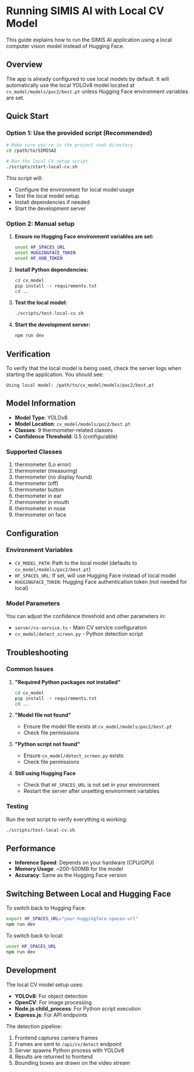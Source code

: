 # Running SIMIS AI with Local CV Model

This guide explains how to run the SIMIS AI application using a local computer vision model instead of Hugging Face.

## Overview

The app is already configured to use local models by default. It will automatically use the local YOLOv8 model located at `cv_model/models/poc2/best.pt` unless Hugging Face environment variables are set.

## Quick Start

### Option 1: Use the provided script (Recommended)

```bash
# Make sure you're in the project root directory
cd /path/to/SIMISAI

# Run the local CV setup script
./scripts/start-local-cv.sh
```

This script will:
- Configure the environment for local model usage
- Test the local model setup
- Install dependencies if needed
- Start the development server

### Option 2: Manual setup

1. **Ensure no Hugging Face environment variables are set:**
   ```bash
   unset HF_SPACES_URL
   unset HUGGINGFACE_TOKEN
   unset HF_HUB_TOKEN
   ```

2. **Install Python dependencies:**
   ```bash
   cd cv_model
   pip install -r requirements.txt
   cd ..
   ```

3. **Test the local model:**
   ```bash
   ./scripts/test-local-cv.sh
   ```

4. **Start the development server:**
   ```bash
   npm run dev
   ```

## Verification

To verify that the local model is being used, check the server logs when starting the application. You should see:

```
Using local model: /path/to/cv_model/models/poc2/best.pt
```

## Model Information

- **Model Type**: YOLOv8
- **Model Location**: `cv_model/models/poc2/best.pt`
- **Classes**: 9 thermometer-related classes
- **Confidence Threshold**: 0.5 (configurable)

### Supported Classes

1. thermometer (Lo error)
2. thermometer (measuring)
3. thermometer (no display found)
4. thermometer (off)
5. thermometer button
6. thermometer in ear
7. thermometer in mouth
8. thermometer in nose
9. thermometer on face

## Configuration

### Environment Variables

- `CV_MODEL_PATH`: Path to the local model (defaults to `cv_model/models/poc2/best.pt`)
- `HF_SPACES_URL`: If set, will use Hugging Face instead of local model
- `HUGGINGFACE_TOKEN`: Hugging Face authentication token (not needed for local)

### Model Parameters

You can adjust the confidence threshold and other parameters in:
- `server/cv-service.ts` - Main CV service configuration
- `cv_model/detect_screen.py` - Python detection script

## Troubleshooting

### Common Issues

1. **"Required Python packages not installed"**
   ```bash
   cd cv_model
   pip install -r requirements.txt
   cd ..
   ```

2. **"Model file not found"**
   - Ensure the model file exists at `cv_model/models/poc2/best.pt`
   - Check file permissions

3. **"Python script not found"**
   - Ensure `cv_model/detect_screen.py` exists
   - Check file permissions

4. **Still using Hugging Face**
   - Check that `HF_SPACES_URL` is not set in your environment
   - Restart the server after unsetting environment variables

### Testing

Run the test script to verify everything is working:

```bash
./scripts/test-local-cv.sh
```

## Performance

- **Inference Speed**: Depends on your hardware (CPU/GPU)
- **Memory Usage**: ~200-500MB for the model
- **Accuracy**: Same as the Hugging Face version

## Switching Between Local and Hugging Face

To switch back to Hugging Face:

```bash
export HF_SPACES_URL="your-huggingface-spaces-url"
npm run dev
```

To switch back to local:

```bash
unset HF_SPACES_URL
npm run dev
```

## Development

The local CV model setup uses:
- **YOLOv8**: For object detection
- **OpenCV**: For image processing
- **Node.js child_process**: For Python script execution
- **Express.js**: For API endpoints

The detection pipeline:
1. Frontend captures camera frames
2. Frames are sent to `/api/cv/detect` endpoint
3. Server spawns Python process with YOLOv8
4. Results are returned to frontend
5. Bounding boxes are drawn on the video stream
